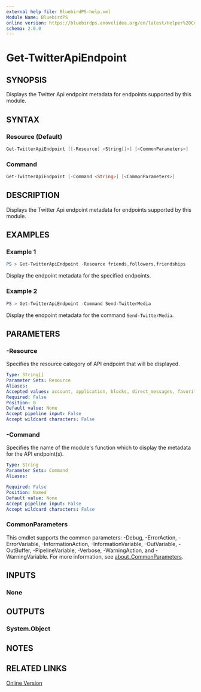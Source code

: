 ```yaml
---
external help file: BluebirdPS-help.xml
Module Name: BluebirdPS
online version: https://bluebirdps.anovelidea.org/en/latest/Helper%20Commands/Get-TwitterApiEndpoint
schema: 2.0.0
---
```


# Get-TwitterApiEndpoint

## SYNOPSIS

Displays the Twitter Api endpoint metadata for endpoints supported by this module.

## SYNTAX

### Resource (Default)

```powershell
Get-TwitterApiEndpoint [[-Resource] <String[]>] [<CommonParameters>]
```

### Command

```powershell
Get-TwitterApiEndpoint [-Command <String>] [<CommonParameters>]
```

## DESCRIPTION

Displays the Twitter Api endpoint metadata for endpoints supported by this module.

## EXAMPLES

### Example 1

```powershell
PS > Get-TwitterApiEndpoint -Resource friends,followers,friendships
```

Display the endpoint metadata for the specified endpoints.

### Example 2

```powershell
PS > Get-TwitterApiEndpoint -Command Send-TwitterMedia
```

Display the endpoint metadata for the command `Send-TwitterMedia`.

## PARAMETERS

### -Resource

Specifies the resource category of API endpoint that will be displayed.

```yaml
Type: String[]
Parameter Sets: Resource
Aliases:
Accepted values: account, application, blocks, direct_messages, favorites, followers, friends, friendships, help, lists, media, mutes, oauth2, saved_searches, search, statuses, users
Required: False
Position: 0
Default value: None
Accept pipeline input: False
Accept wildcard characters: False
```

### -Command

Specifies the name of the module's function which to display the metadata for the API endpoint(s).

```yaml
Type: String
Parameter Sets: Command
Aliases:

Required: False
Position: Named
Default value: None
Accept pipeline input: False
Accept wildcard characters: False
```

### CommonParameters

This cmdlet supports the common parameters: -Debug, -ErrorAction, -ErrorVariable, -InformationAction, -InformationVariable, -OutVariable, -OutBuffer, -PipelineVariable, -Verbose, -WarningAction, and -WarningVariable. For more information, see [about_CommonParameters](http://go.microsoft.com/fwlink/?LinkID=113216).

## INPUTS

### None

## OUTPUTS

### System.Object

## NOTES

## RELATED LINKS

[Online Version](https://bluebirdps.anovelidea.org/en/latest/Helper%20Commands/Get-TwitterApiEndpoint)
